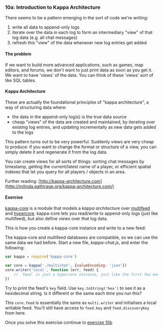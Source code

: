 ### 10a: Introduction to Kappa Architecture

There seems to be a pattern emerging in the sort of code we're writing:

1. write all data to append-only logs
2. iterate over the data in each log to form an intermediary "view" of that log data (e.g. all chat messages)
3. refresh this "view" of the data whenever new log entries get added

#### The problem

If we want to build more advanced applications, such as games, map editors, and forums, we don't want to just print data as soon as you get it. We want to have 'views' of the data. You can think of these 'views' sort of like SQL tables.

#### Kappa Architecture

These are actually the foundational principles of "kappa architecture", a way of structuring data where:

- the data in the append-only log(s) is the true data source
- cheap "views" of the data are created and maintained, by iterating over existing log entries, and updating incrementally as new data gets added to the logs

This pattern turns out to be very powerful. Suddenly views are very cheap to produce: if you want to change the format or structure of a view, you can simply delete it and regenerate it from the log data.

You can create views for all sorts of things: sorting chat messages by timestamp, getting the current/latest name of a player, or efficient spatial indexes that let you query for all players / objects in an area.

Further reading: [http://kappa-architecture.com](http://milinda.pathirage.org/kappa-architecture.com/)

#### Exercise

[kappa-core](https://github.com/noffle/kappa-core) is a module that models a *kappa architecture* over [multifeed](https://github.com/noffle/multifeed) and [hypercore](https://github.com/mafintosh/hypercore). kappa-core lets you read/write to append-only logs (just like multifeed), but also define *views* over that log data.

This is how you create a kappa-core instance and write to a new feed:

The kappa-core and multifeed databases are compatible, so we can use the same data we had before. Start a new file, _kappa-chat.js_, and enter the following:

```js
var kappa = require('kappa-core')

var core = kappa('./multichat', {valueEncoding: 'json'})
core.writer('local', function (err, feed) {
    // `feed` is just a hypercore instance, just like the first few exercises.
})
```

Try to print the feed's `key` field. Use `key.toString('hex')` to see it as a hexidecimal string. Is it different or the same each time you run this?

This `core.feed` is essentially the same as `multi.writer` and initialises a local writable feed. You'll still have access to `feed.key` and `feed.discoveryKey` from here.

Once you solve this exercise continue to [exercise 10b](10b.md)
